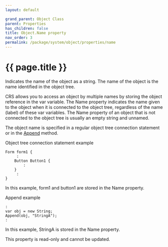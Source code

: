 ```yaml
---
layout: default

grand_parent: Object Class
parent: Properties
has_children: false
title: Object.Name property
nav_order: 3
permalink: /package/system/object/properties/name
---
```

# {{ page.title }}

Indicates the name of the object as a string. The name of the object is the name identified in the object tree.

CRS allows you to access an object by multiple names by storing the object reference in the var variable. The Name property indicates the name given to the object when it is connected to the object tree, regardless of the name (label) of these var variables. The Name property of an object that is not connected to the object tree is usually an empty string and unnamed.

The object name is specified in a regular object tree connection statement or in the [Append](/package/system/object/methods/append) method.

Object tree connection statement example

```
Form form1 {
     :
    Button Button1 {
        :
    }
     :
}
```

In this example, form1 and button1 are stored in the Name property.

Append example

```
:
var obj = new String;
Append(obj, "StringA");
:
```

In this example, StringA is stored in the Name property.

This property is read-only and cannot be updated.